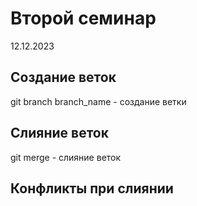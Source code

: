 # Второй семинар
12.12.2023
## Создание веток
git branch branch_name - создание ветки
## Слияние веток
git merge - слияние веток 
## Конфликты при слиянии
